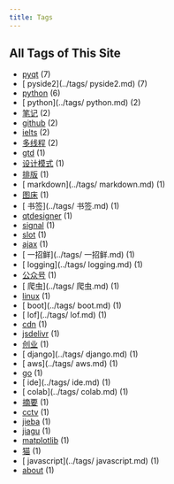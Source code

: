 ```yaml
---
title: Tags
---
```

## All Tags of This Site
* [pyqt](../tags/pyqt.md) (7)
* [ pyside2](../tags/ pyside2.md) (7)
* [python](../tags/python.md) (6)
* [ python](../tags/ python.md) (2)
* [笔记](../tags/笔记.md) (2)
* [github](../tags/github.md) (2)
* [ielts](../tags/ielts.md) (2)
* [多线程](../tags/多线程.md) (2)
* [gtd](../tags/gtd.md) (1)
* [设计模式](../tags/设计模式.md) (1)
* [排版](../tags/排版.md) (1)
* [ markdown](../tags/ markdown.md) (1)
* [图床](../tags/图床.md) (1)
* [ 书签](../tags/ 书签.md) (1)
* [qtdesigner](../tags/qtdesigner.md) (1)
* [signal](../tags/signal.md) (1)
* [slot](../tags/slot.md) (1)
* [ajax](../tags/ajax.md) (1)
* [ 一招鲜](../tags/ 一招鲜.md) (1)
* [ logging](../tags/ logging.md) (1)
* [公众号](../tags/公众号.md) (1)
* [ 爬虫](../tags/ 爬虫.md) (1)
* [linux](../tags/linux.md) (1)
* [ boot](../tags/ boot.md) (1)
* [ lof](../tags/ lof.md) (1)
* [cdn](../tags/cdn.md) (1)
* [jsdelivr](../tags/jsdelivr.md) (1)
* [创业](../tags/创业.md) (1)
* [ django](../tags/ django.md) (1)
* [ aws](../tags/ aws.md) (1)
* [go](../tags/go.md) (1)
* [ ide](../tags/ ide.md) (1)
* [ colab](../tags/ colab.md) (1)
* [摘要](../tags/摘要.md) (1)
* [cctv](../tags/cctv.md) (1)
* [jieba](../tags/jieba.md) (1)
* [jiagu](../tags/jiagu.md) (1)
* [matplotlib](../tags/matplotlib.md) (1)
* [猫](../tags/猫.md) (1)
* [ javascript](../tags/ javascript.md) (1)
* [about](../tags/about.md) (1)